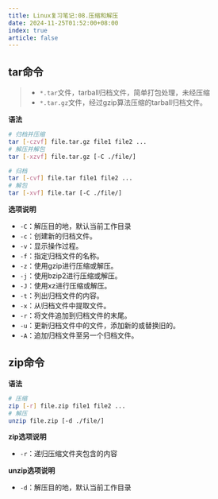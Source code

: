 ```yaml
---
title: Linux复习笔记:08.压缩和解压
date: 2024-11-25T01:52:00+08:00
index: true
article: false
---
```




## tar命令

> - `*.tar`文件，tarball归档文件，简单打包处理，未经压缩
> - `*.tar.gz`文件，经过gzip算法压缩的tarball归档文件。

**语法**
```bash
# 归档并压缩
tar [-czvf] file.tar.gz file1 file2 ...
# 解压并解包
tar [-xzvf] file.tar.gz [-C ./file/]

# 归档
tar [-cvf] file.tar file1 file2 ...
# 解包
tar [-xvf] file.tar [-C ./file/]
```

**选项说明**
- `-C`：解压目的地，默认当前工作目录
- `-c`：创建新的归档文件。
- `-v`：显示操作过程。
- `-f`：指定归档文件的名称。
- `-z`：使用gzip进行压缩或解压。
- `-j`：使用bzip2进行压缩或解压。
- `-J`：使用xz进行压缩或解压。
- `-t`：列出归档文件的内容。
- `-x`：从归档文件中提取文件。
- `-r`：将文件追加到归档文件的末尾。
- `-u`：更新归档文件中的文件，添加新的或替换旧的。
- `-A`：追加归档文件至另一个归档文件。



## zip命令

**语法**
```bash
# 压缩
zip [-r] file.zip file1 file2 ...
# 解压
unzip file.zip [-d ./file/]
```

**zip选项说明**
- `-r`：递归压缩文件夹包含的内容

**unzip选项说明**
- `-d`：解压目的地，默认当前工作目录
